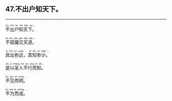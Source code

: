 ## 47.不出户知天下。
---


<ruby><rb> 不出户知天下。 </rb> <rt>bù  chū  hù  zhī  tiān  xià 。</rt></ruby>

<ruby><rb> 不窥牖见天道。 </rb> <rt>bù  kuī  yǒu  jiàn  tiān  dào 。</rt></ruby>

<ruby><rb> 其出弥远，其知弥少。 </rb> <rt>qí  chū  mí  yuǎn ， qí  zhī  mí  shǎo 。</rt></ruby>

<ruby><rb> 是以圣人不行而知。 </rb> <rt>shì  yǐ  shèng  rén  bù  xíng  ér  zhī 。</rt></ruby>

<ruby><rb> 不见而明。 </rb> <rt>bú  jiàn  ér  míng 。</rt></ruby>

<ruby><rb> 不为而成。 </rb> <rt>bù  wéi  ér  chéng 。</rt></ruby>

